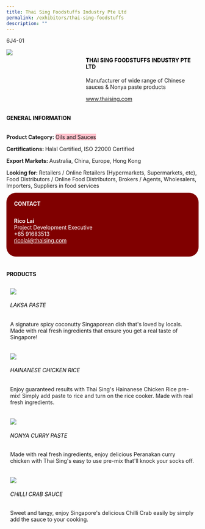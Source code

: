 ```yaml
---
title: Thai Sing Foodstuffs Industry Pte Ltd
permalink: /exhibitors/thai-sing-foodstuffs
description: ""
---
```

<head>
	<div class="flex-paragraph">
		<!--hi there! this is a comment and will provide you with instructional guides-->
		<!--insert booth number here!-->
		<p style="text-transform: uppercase">6J4-01</p></div>
			<div class="flex-container" style="display: flex; flex-wrap: wrap;">
				<!--insert DOWNLOAD link of company logo between the " marks!-->
			<div class="card sgds" style="flex: 1 1 40%; display: block;"><img src="https://drive.google.com/uc?id=17AjoJ0CLJS603j6xY5felvv7rNZFiEFK&export=download"></div>
	<div class="card-sgds" style="flex: 1 1 58%; display: block; margin-left: 3px">
		<h4 style="text-transform: uppercase; color: black;"><!--insert the exhibitor's name between the <b> tags here--><b>Thai Sing Foodstuffs Industry Pte Ltd</b></h4><!--insert the exhibitor's description between the <p> tags here-->
		<p>Manufacturer of wide range of Chinese sauces & Nonya paste products</p>
		<!--insert the exhibitor's website link, making sure there is "https:// www." present please. make sure the entire https link goes in between the " marks-->
		<p><a href="https://www.thaising.com/" target="_blank"><!--insert the www website link here (no need for https)-->www.thaising.com</a></p>
	</div>
</div>
</head>

<body>
	<h4 style="text-transform: uppercase; color: black;"><b>General Information</b></h4>
		<div class="flex-container" style="display: flex; flex-wrap: wrap;">
			<div class="card sgds" style="flex: 1 1 65%; display: block; align-self: stretch">
			<div class="flex-paragraph">
			<p><b>Product Category: </b><span style=" background-color: pink; border-radius: 10 px;"><!--insert the exhibitor's pdt cat between the <p> tags here-->Oils and Sauces</span></p> 
				<p><b>Certifications: </b><!--insert all the exhibitor's certifications between the </b> and </p> here-->Halal Certified, ISO 22000 Certified</p>
			<p><b>Export Markets: </b><!--insert all the exhibitor's export markets between the </b> and </p> here-->Australia, China, Europe, Hong Kong</p>
			<p style="margin-bottom: 10px;"><b>Looking for: </b><!--insert all the exhibitor's potential business partners between the </b> and </p> here-->Retailers / Online Retailers (Hypermarkets, Supermarkets, etc), Food Distributors / Online Food Distributors, Brokers / Agents, Wholesalers, Importers, Suppliers in food services</p>
			</div>
		</div>
		<div class="card sgds" style="flex: 1 1 35%; padding: 10px; display: block; background-color: maroon; border-radius: 25px; align-self: center;">
		<h4 style="color: white; margin-top: 10px; margin-left: 10px;">CONTACT</h4>
		<div class="flex-paragraph">
			<!--replace with exhibitor's: -->
			<p style="padding: 10px; color: white;"><b><!-- POC name-->Rico Lai</b><br><!-- designation-->Project Development Executive<br><!--contact number-->+65 91683513<br><!-- for linking purposes, insert their email after "mailto:"...--><a href="mailto:ricolai@thaising.com" style="color: white;"><!--...and also include the display email before </a> here-->ricolai@thaising.com</a></p>
		</div>
			</div>
		</div>
	<br>
		<h4 style="text-transform: uppercase; color: black;"><b>products</b></h4>
<div style="display: flex; flex-wrap: wrap;">
  <div class="card sgds" style="flex: 1 1 47%; margin: 10px; display: block;"><!--insert the exhibitor's DOWNLOAD image for product between the " marks here-->
	<div class="flex-image" style="display: block;"><img src="https://drive.google.com/uc?id=132w1HEQujzpKfkYDLBju7cA3VGw7PMoV&export=download"></div>
	<div class="flex-paragraph">
		<h6 style="text-transform: uppercase; color: black;"><!--insert product name before </h6> and product description after <p>-->Laksa Paste</h6>
		<p>A signature spicy coconutty Singaporean dish that's loved by locals. Made with real fresh ingredients that ensure you get a real taste of Singapore!</p></div>
	</div>
		<div class="card sgds" style="flex: 1 1 47%; margin: 10px; display: block;">
		<div class="flex-image" style="display: block;"><img src="https://drive.google.com/uc?id=1JLckp4VBMiM-O-1mXd6gI4bA6OfEMSVu&export=download"></div>
	<div class="flex-paragraph">
		<h6 style="text-transform: uppercase; color: black;">Hainanese Chicken Rice</h6>
		<p>Enjoy guaranteed results with Thai Sing's Hainanese Chicken Rice pre-mix! Simply add paste to rice and turn on the rice cooker. Made with real fresh ingredients. </p></div>
	</div>
		<div class="card sgds" style="flex: 1 1 47%; margin: 10px; display: block;">
		<div class="flex-image" style="display: block;"><img src="https://drive.google.com/uc?id=1SXUraHyoybpHVnTCASC4R0Owwow7FlUD&export=download"></div>
	<div class="flex-paragraph">
		<h6 style="text-transform: uppercase; color: black;">Nonya Curry Paste</h6>
		<p>Made with real fresh ingredients, enjoy delicious Peranakan curry chicken with Thai Sing's easy to use pre-mix that'll knock your socks off.</p></div>
		</div>
		<div class="card sgds" style="flex: 1 1 47%; margin: 10px; display: block;">
		<div class="flex-image" style="display: block;"><img src="https://drive.google.com/uc?id=1eBm3XAzyVhYK-XAj3eOlVaNPwlftYPcs&export=download"></div>
	<div class="flex-paragraph">
		<h6 style="text-transform: uppercase; color: black;">Chilli Crab Sauce</h6>
		<p>Sweet and tangy, enjoy Singapore's delicious Chilli Crab easily by simply add the sauce to your cooking.</p></div>
	</div>
	<!--don't delete these 2 tags. double check how the layout looks on the right too and lemme know if there are any problems! thank u so much for ur hardwork!-->
	</div>
</body>
